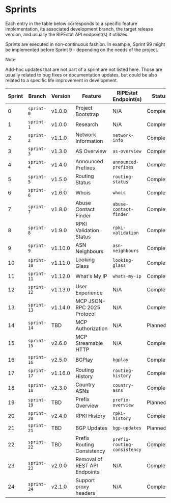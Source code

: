 # Sprints

Each entry in the table below corresponds to a specific feature implementation,
its associated development branch, the target release version, and usually the
RIPEstat API endpoint(s) it utilizes.

Sprints are executed in non-continuous fashion. In example, Sprint 99 might be
implemented before Sprint 9 - depending on the needs of the project.

> [!NOTE]
> Add-hoc updates that are not part of a sprint are not listed here. Those are
> usually related to bug fixes or documentation updates, but could be also
> related to a specific life improvement in development.

| Sprint | Branch      | Version | Feature                       | RIPEstat Endpoint(s)         | Status    |
| ------ | ----------- | ------- | ----------------------------- | ---------------------------- | --------- |
| 0      | `sprint-0`  | v1.0.0  | Project Bootstrap             | N/A                          | Completed |
| 1      | `sprint-1`  | v1.0.0  | Research                      | N/A                          | Completed |
| 2      | `sprint-2`  | v1.1.0  | Network Information           | `network-info`               | Completed |
| 3      | `sprint-3`  | v1.3.0  | AS Overview                   | `as-overview`                | Completed |
| 4      | `sprint-4`  | v1.4.0  | Announced Prefixes            | `announced-prefixes`         | Completed |
| 5      | `sprint-5`  | v1.5.0  | Routing Status                | `routing-status`             | Completed |
| 6      | `sprint-6`  | v1.6.0  | Whois                         | `whois`                      | Completed |
| 7      | `sprint-7`  | v1.8.0  | Abuse Contact Finder          | `abuse-contact-finder`       | Completed |
| 8      | `sprint-8`  | v1.9.0  | RPKI Validation Status        | `rpki-validation`            | Completed |
| 9      | `sprint-9`  | v1.10.0 | ASN Neighbours                | `asn-neighbours`             | Completed |
| 10     | `sprint-10` | v1.11.0 | Looking Glass                 | `looking-glass`              | Completed |
| 11     | `sprint-11` | v1.12.0 | What's My IP                  | `whats-my-ip`                | Completed |
| 12     | `sprint-12` | v1.13.0 | User Experience               | N/A                          | Completed |
| 13     | `sprint-13` | v1.14.0 | MCP JSON-RPC 2025 Protocol    | N/A                          | Completed |
| 14     | `sprint-14` | TBD     | MCP Authorization             | N/A                          | Planned   |
| 15     | `sprint-15` | v2.6.0  | MCP Streamable HTTP           | N/A                          | Completed |
| 16     | `sprint-16` | v2.5.0  | BGPlay                        | `bgplay`                     | Completed |
| 17     | `sprint-17` | v1.16.0 | Routing History               | `routing-history`            | Completed |
| 18     | `sprint-18` | v2.3.0  | Country ASNs                  | `country-asns`               | Completed |
| 19     | `sprint-19` | TBD     | Prefix Overview               | `prefix-overview`            | Planned   |
| 20     | `sprint-20` | v2.4.0  | RPKI History                  | `rpki-history`               | Completed |
| 21     | `sprint-21` | TBD     | BGP Updates                   | `bgp-updates`                | Planned   |
| 22     | `sprint-22` | TBD     | Prefix Routing Consistency    | `prefix-routing-consistency` | Completed |
| 23     | `sprint-23` | v2.0.0  | Removal of REST API Endpoints | N/A                          | Completed |
| 24     | `sprint-24` | v2.1.0  | Support proxy headers         | N/A                          | Completed |

